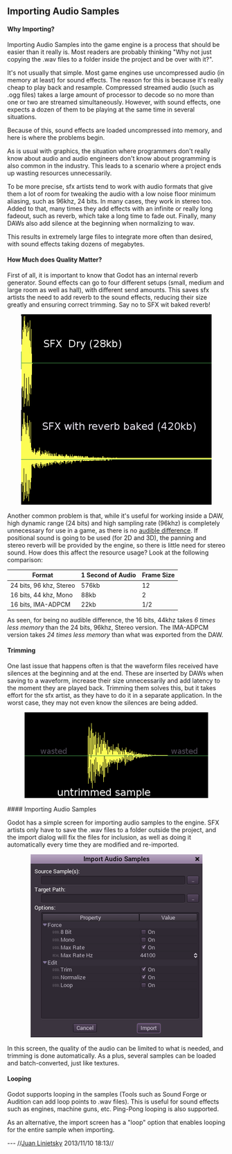 ## Importing Audio Samples

#### Why Importing?

Importing Audio Samples into the game engine is a process that should be easier than it really is. Most readers are probably thinking "Why not just copying the .wav files to a folder inside the project and be over with it?".

It's not usually that simple. Most game engines use uncompressed audio (in memory at least) for sound effects. The reason for this is because it's really cheap to play back and resample. Compressed streamed audio (such as .ogg files) takes a large amount of processor to decode so no more than one or two are streamed simultaneously. However, with sound effects, one expects a dozen of them to be playing at the same time in several situations.

Because of this, sound effects are loaded uncompressed into memory, and here is where the problems begin.

As is usual with graphics, the situation where programmers don't really know about audio and audio engineers don't know about programming is also common in the industry. This leads to a scenario where a project ends up wasting resources unnecessarily. 

To be more precise, sfx artists tend to work with audio formats that give them a lot of room for tweaking the audio with a low noise floor minimum aliasing, such as 96khz, 24 bits. In many cases, they work in stereo too.
Added to that, many times they add effects with an infinite or really long fadeout, such as reverb, which take a long time to fade out. Finally, many DAWs also add silence at the beginning when normalizing to wav.

This results in extremely large files to integrate more often than desired, with sound effects taking dozens of megabytes.

#### How Much does Quality Matter?

First of all, it is important to know that Godot has an internal reverb generator. Sound effects can go to four different setups (small, medium and large room as well as hall), with different send amounts. This saves sfx artists the need to add reverb to the sound effects, reducing their size greatly and ensuring correct trimming. Say no to SFX wit baked reverb!

<p align="center"><img src="images/reverb.png"></p>

Another common problem is that, while it's useful for working inside a DAW, high dynamic range (24 bits) and high sampling rate (96khz) is completely unnecessary for use in a game, as there is no [audible difference](http://www.youtube.com/watch?v=cIQ9IXSUzuM). If positional sound is going to be used (for 2D and 3D), the panning and stereo reverb will be provided by the engine, so there is little need for stereo sound. How does this affect the resource usage? Look at the following comparison:

| Format                  | 1 Second of Audio | Frame Size | 
| ------ | ----------------- | ---------- | 
| 24 bits, 96 khz, Stereo | 576kb             | 12          | 
| 16 bits, 44 khz, Mono   | 88kb              | 2          | 
| 16 bits, IMA-ADPCM   | 22kb              | 1/2          | 

As seen, for being no audible difference, the 16 bits, 44khz takes *6 times less memory* than the 24 bits, 96khz, Stereo version. The IMA-ADPCM version takes *24 times less memory* than what was exported from the DAW.

#### Trimming

One last issue that happens often is that the waveform files received have silences at the beginning and at the end. These are inserted by DAWs when saving to a waveform, increase their size unnecessarily and add latency to the moment they are played back. Trimming them solves this, but it takes effort for the sfx artist, as they have to do it in a separate application. In the worst case, they may not even know the silences are being added.
<p align="center"><img src="images/trim.png"></p>
#### Importing Audio Samples

Godot has a simple screen for importing audio samples to the engine. SFX artists only have to save the .wav files to a folder outside the project, and the import dialog will fix the files for inclusion, as well as doing it automatically every time they are modified and re-imported.

<p align="center"><img src="images/importaudio.png"></p>

In this screen, the quality of the audio can be limited to what is needed, and trimming is done automatically. As a plus, several samples can be loaded and batch-converted, just like textures.

#### Looping

Godot supports looping in the samples (Tools such as Sound Forge or Audition can add loop points to .wav files). This is useful for sound effects such as engines, machine guns, etc. Ping-Pong looping is also supported.

As an alternative, the import screen has a "loop" option that enables looping for the entire sample when importing.

 --- //[Juan Linietsky](reduzio@gmail.com) 2013/11/10 18:13//
